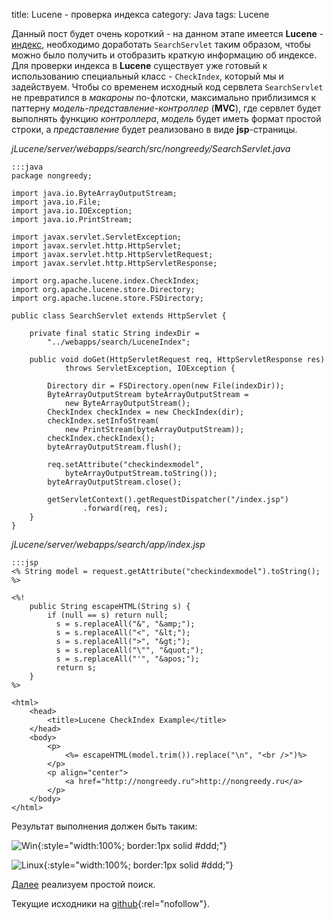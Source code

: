 title: Lucene - проверка индекса
category: Java
tags: Lucene


Данный пост будет очень короткий - на данном этапе имеется **Lucene** - [индекс](/java/2012/10/17/lucene-real-world---indexing), необходимо доработать `SearchServlet` таким образом, чтобы можно было получить и отобразить краткую информацию об индексе. Для проверки индекса в **Lucene** существует уже готовый к использованию специальный класс - `CheckIndex`, который мы и задействуем. Чтобы со временем исходный код сервлета `SearchServlet` не превратился в *макароны* по-флотски, максимально приблизимся к паттерну *модель-представление-контроллер* (**MVC**), где сервлет будет выполнять функцию *контроллера*, *модель* будет иметь формат простой строки, а *представление* будет реализовано в виде **jsp**-страницы.

*jLucene/server/webapps/search/src/nongreedy/SearchServlet.java*

    :::java
    package nongreedy; 
     
    import java.io.ByteArrayOutputStream; 
    import java.io.File; 
    import java.io.IOException; 
    import java.io.PrintStream; 
     
    import javax.servlet.ServletException; 
    import javax.servlet.http.HttpServlet; 
    import javax.servlet.http.HttpServletRequest; 
    import javax.servlet.http.HttpServletResponse; 
     
    import org.apache.lucene.index.CheckIndex; 
    import org.apache.lucene.store.Directory; 
    import org.apache.lucene.store.FSDirectory; 
     
    public class SearchServlet extends HttpServlet { 
     
        private final static String indexDir = 
            "../webapps/search/LuceneIndex"; 
     
        public void doGet(HttpServletRequest req, HttpServletResponse res) 
                throws ServletException, IOException { 
     
            Directory dir = FSDirectory.open(new File(indexDir)); 
            ByteArrayOutputStream byteArrayOutputStream = 
                new ByteArrayOutputStream(); 
            CheckIndex checkIndex = new CheckIndex(dir); 
            checkIndex.setInfoStream(
                new PrintStream(byteArrayOutputStream)); 
            checkIndex.checkIndex(); 
            byteArrayOutputStream.flush(); 
     
            req.setAttribute("checkindexmodel", 
                byteArrayOutputStream.toString()); 
            byteArrayOutputStream.close(); 
     
            getServletContext().getRequestDispatcher("/index.jsp") 
                    .forward(req, res); 
        } 
    }

*jLucene/server/webapps/search/app/index.jsp*

    :::jsp
    <% String model = request.getAttribute("checkindexmodel").toString(); %>

    <%!
        public String escapeHTML(String s) {
            if (null == s) return null;
              s = s.replaceAll("&", "&amp;");
              s = s.replaceAll("<", "&lt;");
              s = s.replaceAll(">", "&gt;");
              s = s.replaceAll("\"", "&quot;");
              s = s.replaceAll("'", "&apos;");
              return s;
        }
    %>

    <html>
        <head>
            <title>Lucene CheckIndex Example</title>
        </head>
        <body>
            <p>
                <%= escapeHTML(model.trim()).replace("\n", "<br />")%>
            </p>
            <p align="center">
                <a href="http://nongreedy.ru">http://nongreedy.ru</a>
            </p>
        </body>
    </html>

Результат выполнения должен быть таким:

![Win]({attach}win_chexkindex.png){:style="width:100%; border:1px solid #ddd;"}

![Linux]({attach}linux_checkindex.png){:style="width:100%; border:1px solid #ddd;"}

[Далее]({filename}../2012-10-21-lucene-real-world---simple-search/2012-10-21-lucene-real-world---simple-search.md) реализуем простой поиск.

Текущие исходники на [github](https://github.com/mazko/Lucene-Jetty-Lessons/tree/master/Simple_Crawler_Index){:rel="nofollow"}.
